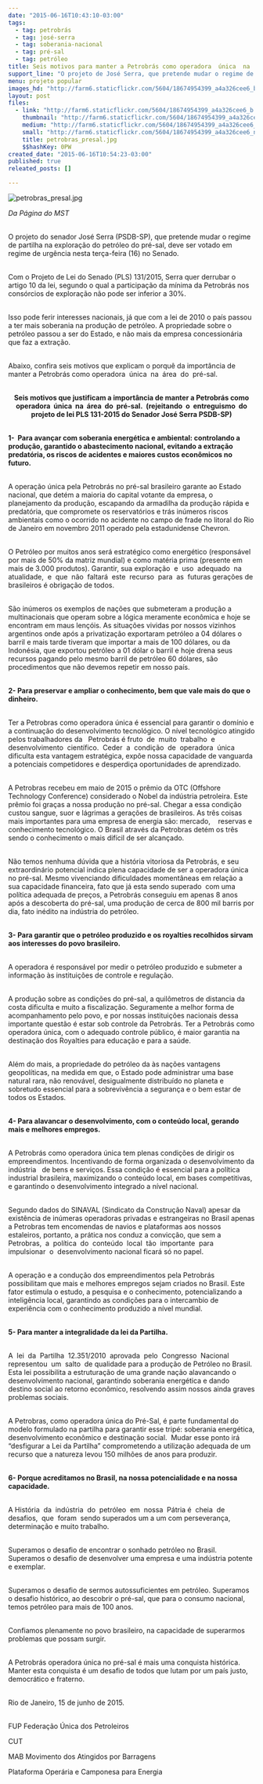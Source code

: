 ```yaml
---
date: "2015-06-16T10:43:10-03:00"
tags:
  - tag: petrobrás
  - tag: josé-serra
  - tag: soberania-nacional
  - tag: pré-sal
  - tag: petróleo
title: Seis motivos para manter a Petrobrás como operadora  única  na  área  do  pré-sal
support_line: "O projeto de José Serra, que pretende mudar o regime de partilha na exploração do petróleo do pré-sal, deve ser votado nesta terça."
menu: projeto popular
images_hd: "http://farm6.staticflickr.com/5604/18674954399_a4a326cee6_b.jpg"
layout: post
files:
  - link: "http://farm6.staticflickr.com/5604/18674954399_a4a326cee6_b.jpg"
    thumbnail: "http://farm6.staticflickr.com/5604/18674954399_a4a326cee6_t.jpg"
    medium: "http://farm6.staticflickr.com/5604/18674954399_a4a326cee6_z.jpg"
    small: "http://farm6.staticflickr.com/5604/18674954399_a4a326cee6_n.jpg"
    title: petrobras_presal.jpg
    $$hashKey: 0PW
created_date: "2015-06-16T10:54:23-03:00"
published: true
releated_posts: []

---
```

<p><img alt="petrobras_presal.jpg" src="http://farm6.staticflickr.com/5604/18674954399_a4a326cee6_b.jpg" /></p>

<p><em>Da P&aacute;gina do MST</em></p>

<p><br />
O projeto do senador Jos&eacute; Serra (PSDB-SP), que pretende mudar o regime de partilha na explora&ccedil;&atilde;o do petr&oacute;leo do pr&eacute;-sal, deve ser votado em regime de urg&ecirc;ncia nesta ter&ccedil;a-feira (16) no Senado.</p>

<p><br />
Com o Projeto de Lei do Senado (PLS) 131/2015, Serra quer derrubar o artigo 10 da lei, segundo o qual a participa&ccedil;&atilde;o da m&iacute;nima da Petrobr&aacute;s nos cons&oacute;rcios de explora&ccedil;&atilde;o n&atilde;o pode ser inferior a 30%.</p>

<p><br />
Isso pode ferir interesses nacionais, j&aacute; que com a lei de 2010 o pa&iacute;s passou a ter mais soberania na produ&ccedil;&atilde;o de petr&oacute;leo. A propriedade sobre o petr&oacute;leo passou a ser do Estado, e n&atilde;o mais da empresa concession&aacute;ria que faz a extra&ccedil;&atilde;o.</p>

<p><br />
Abaixo, confira seis motivos que explicam o porqu&ecirc; da import&acirc;ncia de manter a Petrobr&aacute;s como operadora&nbsp; &uacute;nica&nbsp; na&nbsp; &aacute;rea&nbsp; do&nbsp; pr&eacute;-sal.</p>

<p style="text-align: center;"><br />
<strong>Seis motivos que justificam a import&acirc;ncia de manter a Petrobr&aacute;s como operadora&nbsp; &uacute;nica&nbsp; na&nbsp; &aacute;rea&nbsp; do&nbsp; pr&eacute;-sal.&nbsp; (rejeitando&nbsp; o&nbsp; entreguismo&nbsp; do projeto de lei PLS 131-2015 do Senador Jos&eacute; Serra PSDB-SP)</strong></p>

<p><br />
<strong>1-&nbsp; Para avan&ccedil;ar com soberania energ&eacute;tica e ambiental: controlando a produ&ccedil;&atilde;o, garantido o abastecimento nacional, evitando a extra&ccedil;&atilde;o predat&oacute;ria, os riscos de acidentes e maiores custos econ&ocirc;micos no futuro.</strong></p>

<p><br />
A opera&ccedil;&atilde;o &uacute;nica pela Petrobr&aacute;s no pr&eacute;-sal brasileiro garante ao Estado nacional, que det&eacute;m a maioria do capital votante da empresa, o planejamento da produ&ccedil;&atilde;o, escapando da armadilha da produ&ccedil;&atilde;o r&aacute;pida e predat&oacute;ria, que compromete os reservat&oacute;rios e tr&aacute;s in&uacute;meros riscos ambientais como o ocorrido no acidente no campo de frade no litoral do Rio de Janeiro em novembro 2011 operado pela estadunidense Chevron.</p>

<p><br />
O Petr&oacute;leo por muitos anos ser&aacute; estrat&eacute;gico como energ&eacute;tico (respons&aacute;vel por mais de 50% da matriz mundial) e como mat&eacute;ria prima (presente em mais de 3.000 produtos). Garantir, sua explora&ccedil;&atilde;o&nbsp; e&nbsp; uso&nbsp; adequado&nbsp; na&nbsp; atualidade,&nbsp; e&nbsp; que&nbsp; n&atilde;o&nbsp; faltar&aacute;&nbsp; este&nbsp; recurso&nbsp; para&nbsp; as&nbsp; futuras gera&ccedil;&otilde;es de brasileiros &eacute; obriga&ccedil;&atilde;o de todos.</p>

<p><br />
S&atilde;o in&uacute;meros os exemplos de na&ccedil;&otilde;es que submeteram a produ&ccedil;&atilde;o a multinacionais que operam sobre a l&oacute;gica meramente econ&ocirc;mica e hoje se encontram em maus len&ccedil;&oacute;is. As situa&ccedil;&otilde;es vividas por nossos vizinhos argentinos onde ap&oacute;s a privatiza&ccedil;&atilde;o exportaram petr&oacute;leo a 04 d&oacute;lares o barril e mais tarde tiveram que importar a mais de 100 d&oacute;lares, ou da Indon&eacute;sia, que exportou petr&oacute;leo a 01 d&oacute;lar o barril e hoje drena seus recursos pagando pelo mesmo barril de petr&oacute;leo 60 d&oacute;lares, s&atilde;o procedimentos que n&atilde;o devemos repetir em nosso pa&iacute;s.</p>

<p><br />
<strong>2- Para preservar e ampliar o conhecimento, bem que vale mais do que o dinheiro.</strong></p>

<p><br />
Ter a Petrobras como operadora &uacute;nica &eacute; essencial para garantir o dom&iacute;nio e a continua&ccedil;&atilde;o do desenvolvimento tecnol&oacute;gico. O n&iacute;vel tecnol&oacute;gico atingido pelos trabalhadores da&nbsp;&nbsp; Petrobr&aacute;s &eacute; fruto&nbsp; de&nbsp; muito&nbsp; trabalho&nbsp; e&nbsp; desenvolvimento&nbsp; cient&iacute;fico.&nbsp; Ceder&nbsp; a&nbsp; condi&ccedil;&atilde;o&nbsp; de&nbsp; operadora&nbsp; &uacute;nica dificulta esta vantagem estrat&eacute;gica, exp&otilde;e nossa capacidade de vanguarda a potenciais competidores e desperdi&ccedil;a oportunidades de aprendizado.</p>

<p><br />
A Petrobras recebeu em maio de 2015 o pr&ecirc;mio da OTC (Offshore Technology Conference) considerado o Nobel da ind&uacute;stria petroleira. Este pr&ecirc;mio foi gra&ccedil;as a nossa produ&ccedil;&atilde;o no pr&eacute;-sal. Chegar a essa condi&ccedil;&atilde;o custou sangue, suor e l&aacute;grimas a gera&ccedil;&otilde;es de brasileiros. As tr&ecirc;s coisas mais importantes para uma empresa de energia s&atilde;o: mercado,&nbsp;&nbsp;&nbsp; reservas e conhecimento tecnol&oacute;gico. O Brasil atrav&eacute;s da Petrobras det&eacute;m os tr&ecirc;s sendo o conhecimento o mais dif&iacute;cil de ser alcan&ccedil;ado.</p>

<p><br />
N&atilde;o temos nenhuma d&uacute;vida que a hist&oacute;ria vitoriosa da Petrobr&aacute;s, e seu extraordin&aacute;rio potencial indica plena capacidade de ser a operadora &uacute;nica no pr&eacute;-sal. Mesmo vivenciando dificuldades moment&acirc;neas em rela&ccedil;&atilde;o a sua capacidade financeira, fato que j&aacute; esta sendo superado&nbsp; com uma pol&iacute;tica adequada de pre&ccedil;os, a Petrobr&aacute;s conseguiu em apenas 8 anos ap&oacute;s a descoberta do pr&eacute;-sal, uma produ&ccedil;&atilde;o de cerca de 800 mil barris por dia, fato in&eacute;dito na ind&uacute;stria do petr&oacute;leo.</p>

<p><br />
<strong>3- Para garantir que o petr&oacute;leo produzido e os royalties recolhidos sirvam aos interesses do povo brasileiro.</strong></p>

<p><br />
A operadora &eacute; respons&aacute;vel por medir o petr&oacute;leo produzido e submeter a informa&ccedil;&atilde;o &agrave;s institui&ccedil;&otilde;es de controle e regula&ccedil;&atilde;o.</p>

<p><br />
A produ&ccedil;&atilde;o sobre as condi&ccedil;&otilde;es do pr&eacute;-sal, a quil&ocirc;metros de distancia da costa dificulta e muito a fiscaliza&ccedil;&atilde;o. Seguramente a melhor forma de acompanhamento pelo povo, e por nossas institui&ccedil;&otilde;es nacionais dessa importante quest&atilde;o &eacute; estar sob controle da Petrobr&aacute;s. Ter a Petrobr&aacute;s como operadora &uacute;nica, com o adequado controle p&uacute;blico, &eacute; maior garantia na destina&ccedil;&atilde;o dos Royalties para educa&ccedil;&atilde;o e para a sa&uacute;de.</p>

<p><br />
Al&eacute;m do mais, a propriedade do petr&oacute;leo da &agrave;s na&ccedil;&otilde;es vantagens geopol&iacute;ticas, na medida em que, o Estado pode administrar uma base natural rara, n&atilde;o renov&aacute;vel, desigualmente distribu&iacute;do no planeta e sobretudo essencial para a sobreviv&ecirc;ncia a seguran&ccedil;a e o bem estar de todos os Estados.</p>

<p><br />
<strong>4- Para alavancar o desenvolvimento, com o conte&uacute;do local, gerando mais e melhores empregos.</strong></p>

<p><br />
A Petrobr&aacute;s como operadora &uacute;nica tem plenas condi&ccedil;&otilde;es de dirigir os empreendimentos. Incentivando de forma organizada o desenvolvimento da ind&uacute;stria&nbsp;&nbsp; de bens e servi&ccedil;os. Essa condi&ccedil;&atilde;o &eacute; essencial para a pol&iacute;tica industrial brasileira, maximizando o conte&uacute;do local, em bases competitivas, e garantindo o desenvolvimento integrado a n&iacute;vel nacional.</p>

<p><br />
Segundo dados do SINAVAL (Sindicato da Constru&ccedil;&atilde;o Naval) apesar da exist&ecirc;ncia de in&uacute;meras operadoras privadas e estrangeiras no Brasil apenas a Petrobras tem encomendas de navios e plataformas aos nossos estaleiros, portanto, a pr&aacute;tica nos conduz a convic&ccedil;&atilde;o, que sem a Petrobras,&nbsp; a&nbsp; pol&iacute;tica&nbsp; do&nbsp; conte&uacute;do&nbsp; local&nbsp; t&atilde;o&nbsp; importante&nbsp; para&nbsp; impulsionar&nbsp; o&nbsp; desenvolvimento nacional ficar&aacute; s&oacute; no papel.</p>

<p><br />
A opera&ccedil;&atilde;o e a condu&ccedil;&atilde;o dos empreendimentos pela Petrobr&aacute;s possibilitam que mais e melhores empregos sejam criados no Brasil. Este fator estimula o estudo, a pesquisa e o conhecimento, potencializando a intelig&ecirc;ncia local, garantindo as condi&ccedil;&otilde;es para o intercambio de experi&ecirc;ncia com o conhecimento produzido a n&iacute;vel mundial.</p>

<p><br />
<strong>5- Para manter a integralidade da lei da Partilha.</strong></p>

<p><br />
A&nbsp; lei&nbsp; da&nbsp; Partilha&nbsp; 12.351/2010&nbsp; aprovada&nbsp; pelo&nbsp; Congresso&nbsp; Nacional&nbsp; representou&nbsp; um&nbsp; salto&nbsp; de qualidade para a produ&ccedil;&atilde;o de Petr&oacute;leo no Brasil. Esta lei possibilita a estrutura&ccedil;&atilde;o de uma grande na&ccedil;&atilde;o alavancando o desenvolvimento nacional, garantindo soberania energ&eacute;tica e dando destino social ao retorno econ&ocirc;mico, resolvendo assim nossos ainda graves problemas sociais.</p>

<p><br />
A Petrobras, como operadora &uacute;nica do Pr&eacute;-Sal, &eacute; parte fundamental do modelo formulado na partilha para garantir esse trip&eacute;: soberania energ&eacute;tica, desenvolvimento econ&ocirc;mico e destina&ccedil;&atilde;o social.&nbsp; Mudar esse ponto ir&aacute; &ldquo;desfigurar a Lei da Partilha&rdquo; comprometendo a utiliza&ccedil;&atilde;o adequada de um recurso que a natureza levou 150 milh&otilde;es de anos para produzir.</p>

<p><br />
<strong>6- Porque acreditamos no Brasil, na nossa potencialidade e na nossa capacidade.</strong></p>

<p><br />
A Hist&oacute;ria&nbsp; da&nbsp; ind&uacute;stria&nbsp; do&nbsp; petr&oacute;leo&nbsp; em&nbsp; nossa&nbsp; P&aacute;tria &eacute;&nbsp; cheia&nbsp; de&nbsp; desafios,&nbsp; que&nbsp; foram&nbsp; sendo superados um a um com perseveran&ccedil;a, determina&ccedil;&atilde;o e muito trabalho.</p>

<p><br />
Superamos o desafio de encontrar o sonhado petr&oacute;leo no Brasil. Superamos o desafio de desenvolver uma empresa e uma ind&uacute;stria potente e exemplar.</p>

<p><br />
Superamos o desafio de sermos autossuficientes em petr&oacute;leo. Superamos o desafio hist&oacute;rico, ao descobrir o pr&eacute;-sal, que para o consumo nacional, temos petr&oacute;leo para mais de 100 anos.</p>

<p><br />
Confiamos plenamente no povo brasileiro, na capacidade de superarmos problemas que possam surgir.</p>

<p><br />
A Petrobr&aacute;s operadora &uacute;nica no pr&eacute;-sal &eacute; mais uma conquista hist&oacute;rica. Manter esta conquista &eacute; um desafio de todos que lutam por um pa&iacute;s justo, democr&aacute;tico e fraterno.</p>

<p><br />
Rio de Janeiro, 15 de junho de 2015.</p>

<p><br />
FUP Federa&ccedil;&atilde;o &Uacute;nica dos Petroleiros</p>

<p>CUT</p>

<p>MAB Movimento dos Atingidos por Barragens</p>

<p>Plataforma Oper&aacute;ria e Camponesa para Energia</p>
